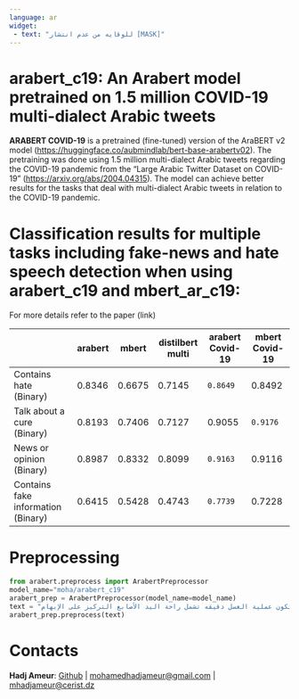 ```yaml
---
language: ar
widget:
 - text: "للوقايه من عدم انتشار [MASK]"
---
```

# arabert_c19: An Arabert model pretrained on 1.5 million COVID-19 multi-dialect Arabic tweets 
**ARABERT COVID-19** is a pretrained (fine-tuned) version of the AraBERT v2 model (https://huggingface.co/aubmindlab/bert-base-arabertv02). The pretraining was done using 1.5 million multi-dialect Arabic tweets regarding the COVID-19 pandemic from the “Large Arabic Twitter Dataset on COVID-19” (https://arxiv.org/abs/2004.04315).
The model can achieve better results for the tasks that deal with multi-dialect Arabic tweets in relation to the COVID-19 pandemic. 

# Classification results for multiple tasks including fake-news and hate speech detection when using arabert_c19 and mbert_ar_c19:
For more details refer to the paper (link)

|                                    | arabert  | mbert    | distilbert multi | arabert Covid-19 | mbert Covid-19 |
|------------------------------------|----------|----------|------------------|------------------|----------------|
| Contains hate (Binary)             |   0.8346 |   0.6675 |   0.7145         |   `0.8649`         |   0.8492       |
| Talk about a cure (Binary)         |   0.8193 |   0.7406 |   0.7127         |   0.9055         |   `0.9176`       |
| News or opinion (Binary)           |   0.8987 |   0.8332 |   0.8099         |   `0.9163`         |   0.9116       |
| Contains fake information (Binary) |   0.6415 |   0.5428 |   0.4743         |   `0.7739`         |   0.7228       |


# Preprocessing

```python
from arabert.preprocess import ArabertPreprocessor
model_name="moha/arabert_c19"
arabert_prep = ArabertPreprocessor(model_name=model_name)
text = "للوقايه من عدم انتشار كورونا عليك اولا غسل اليدين بالماء والصابون وتكون عملية الغسل دقيقه تشمل راحة اليد الأصابع التركيز على الإبهام"
arabert_prep.preprocess(text)
```


# Contacts
**Hadj Ameur**: [Github](https://github.com/MohamedHadjAmeur) | <mohamedhadjameur@gmail.com> | <mhadjameur@cerist.dz>

